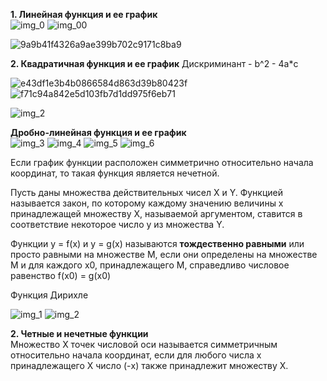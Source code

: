 **1. Линейная функция и ее график**  
![img_0](https://user-images.githubusercontent.com/35499834/47176498-074c9200-d316-11e8-9d87-99f28d4be71c.png)
![img_00](https://user-images.githubusercontent.com/35499834/47176683-7f1abc80-d316-11e8-8052-3f74ac4d329f.png)

![9a9b41f4326a9ae399b702c9171c8ba9](https://user-images.githubusercontent.com/35499834/47176814-d4ef6480-d316-11e8-83d8-813fa15d2cef.png)  

**2. Квадратичная функция и ее график**
Дискриминант - b^2 - 4a*c  

![e43df1e3b4b0866584d863d39b80423f](https://user-images.githubusercontent.com/35499834/47182328-6a91f080-d325-11e8-8f1b-f6574788ebfb.png)
![f71c94a842e5d103fb7d1dd975f6eb71](https://user-images.githubusercontent.com/35499834/47182349-7b426680-d325-11e8-94ff-2ad7bbefca82.png)



![img_2](https://user-images.githubusercontent.com/35499834/46583077-4b57b100-ca51-11e8-80f1-d46c6cc64919.png)

**Дробно-линейная функция и ее график**  
![img_3](https://user-images.githubusercontent.com/35499834/47255953-74783880-d478-11e8-8e6c-54b83bc8fe00.png)
![img_4](https://user-images.githubusercontent.com/35499834/47255958-83f78180-d478-11e8-8479-379ba2f105d4.png)
![img_5](https://user-images.githubusercontent.com/35499834/47255961-91147080-d478-11e8-96cb-8a13410a2828.png)
![img_6](https://user-images.githubusercontent.com/35499834/47255963-9e315f80-d478-11e8-841b-094bf5a81990.png)

Если график функции расположен симметрично относительно начала координат, то такая функция является нечетной.  

Пусть даны множества действительных чисел X и Y. Функцией называется закон, по которому каждому значению величины x принадлежащей множеству X, называемой аргументом, ставится в соответствие некоторое число y из множества Y.  

Функции y = f(x) и y = g(x) называются **тождественно равными** или просто равными на множестве М, если они определены на множестве М и для каждого х0, принадлежащего М, справедливо числовое равенство f(x0) = g(x0)  

Функция Дирихле

![img_1](https://user-images.githubusercontent.com/35499834/47256300-f7e85880-d47d-11e8-8e19-9618e31a0dd2.png)
![img_2](https://user-images.githubusercontent.com/35499834/46583077-4b57b100-ca51-11e8-80f1-d46c6cc64919.png)  

**2. Четные и нечетные функции**  
Множество Х точек числовой оси называется симметричным относительно начала координат, если для любого числа x принадлежащего X число (-x) также принадлежит множеству X.  

